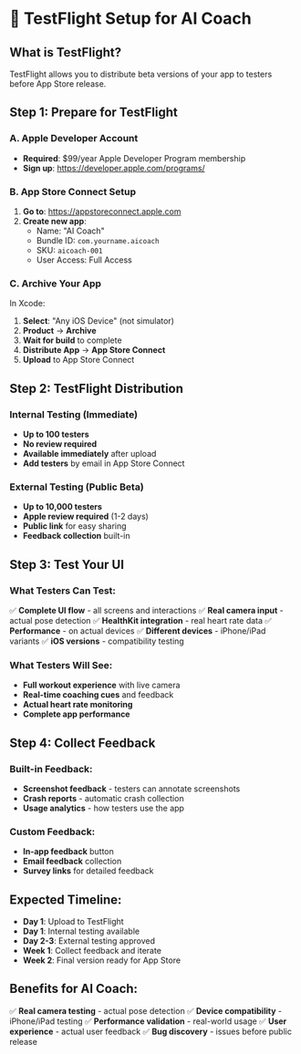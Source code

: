 # 🛫 TestFlight Setup for AI Coach

## What is TestFlight?
TestFlight allows you to distribute beta versions of your app to testers before App Store release.

## Step 1: Prepare for TestFlight

### A. Apple Developer Account
- **Required**: $99/year Apple Developer Program membership
- **Sign up**: https://developer.apple.com/programs/

### B. App Store Connect Setup
1. **Go to**: https://appstoreconnect.apple.com
2. **Create new app**:
   - Name: "AI Coach"
   - Bundle ID: `com.yourname.aicoach`
   - SKU: `aicoach-001`
   - User Access: Full Access

### C. Archive Your App
In Xcode:
1. **Select**: "Any iOS Device" (not simulator)
2. **Product** → **Archive**
3. **Wait for build** to complete
4. **Distribute App** → **App Store Connect**
5. **Upload** to App Store Connect

## Step 2: TestFlight Distribution

### Internal Testing (Immediate)
- **Up to 100 testers**
- **No review required**
- **Available immediately** after upload
- **Add testers** by email in App Store Connect

### External Testing (Public Beta)
- **Up to 10,000 testers**
- **Apple review required** (1-2 days)
- **Public link** for easy sharing
- **Feedback collection** built-in

## Step 3: Test Your UI

### What Testers Can Test:
✅ **Complete UI flow** - all screens and interactions
✅ **Real camera input** - actual pose detection
✅ **HealthKit integration** - real heart rate data
✅ **Performance** - on actual devices
✅ **Different devices** - iPhone/iPad variants
✅ **iOS versions** - compatibility testing

### What Testers Will See:
- **Full workout experience** with live camera
- **Real-time coaching cues** and feedback
- **Actual heart rate monitoring**
- **Complete app performance**

## Step 4: Collect Feedback

### Built-in Feedback:
- **Screenshot feedback** - testers can annotate screenshots
- **Crash reports** - automatic crash collection
- **Usage analytics** - how testers use the app

### Custom Feedback:
- **In-app feedback** button
- **Email feedback** collection
- **Survey links** for detailed feedback

## Expected Timeline:
- **Day 1**: Upload to TestFlight
- **Day 1**: Internal testing available
- **Day 2-3**: External testing approved
- **Week 1**: Collect feedback and iterate
- **Week 2**: Final version ready for App Store

## Benefits for AI Coach:
✅ **Real camera testing** - actual pose detection
✅ **Device compatibility** - iPhone/iPad testing
✅ **Performance validation** - real-world usage
✅ **User experience** - actual user feedback
✅ **Bug discovery** - issues before public release
